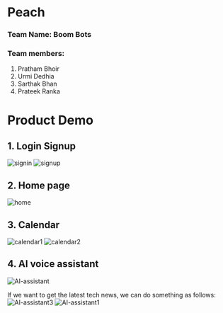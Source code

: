 # Peach

### Team Name: Boom Bots
### Team members:
1. Pratham Bhoir 
2. Urmi Dedhia
3. Sarthak Bhan
4. Prateek Ranka

# Product Demo
## 1. Login Signup
![signin](https://user-images.githubusercontent.com/80087152/151686147-0b8860a7-8aed-4307-82fb-88acc2174f5c.png)
![signup](https://user-images.githubusercontent.com/80087152/151686148-03f7443e-f9aa-45c5-acd5-cfe913991d4a.png)

## 2. Home page
![home](https://user-images.githubusercontent.com/80087152/151686146-469f74da-2820-4a1a-8be3-6002e481c8c4.png)

## 3. Calendar
![calendar1](https://user-images.githubusercontent.com/80087152/151686271-e352a770-0fed-4704-80cf-d5cf40aeb778.png)
![calendar2](https://user-images.githubusercontent.com/80087152/151686272-30840a2a-c88e-4ea4-be0b-c4ebbf9552f5.png)

## 4. AI voice assistant
![AI-assistant](https://user-images.githubusercontent.com/80087152/151686279-309faacb-0f09-4a9c-aada-7cddb663bd38.png)


If we want to get the latest tech news, we can do something as follows:
![AI-assistant3](https://user-images.githubusercontent.com/80087152/151686285-9bc57d19-27d2-48e9-93cb-8f3b6cf0cdc9.png)
![AI-assistant1](https://user-images.githubusercontent.com/80087152/151686283-d8fce2f7-9934-4752-aad5-2db7b35a8d08.png)

